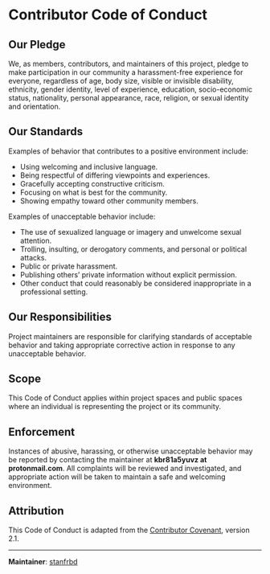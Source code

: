 # Contributor Code of Conduct

## Our Pledge

We, as members, contributors, and maintainers of this project, pledge to make participation in our community a harassment-free experience for everyone, regardless of age, body size, visible or invisible disability, ethnicity, gender identity, level of experience, education, socio-economic status, nationality, personal appearance, race, religion, or sexual identity and orientation.

## Our Standards

Examples of behavior that contributes to a positive environment include:
- Using welcoming and inclusive language.
- Being respectful of differing viewpoints and experiences.
- Gracefully accepting constructive criticism.
- Focusing on what is best for the community.
- Showing empathy toward other community members.

Examples of unacceptable behavior include:
- The use of sexualized language or imagery and unwelcome sexual attention.
- Trolling, insulting, or derogatory comments, and personal or political attacks.
- Public or private harassment.
- Publishing others’ private information without explicit permission.
- Other conduct that could reasonably be considered inappropriate in a professional setting.

## Our Responsibilities

Project maintainers are responsible for clarifying standards of acceptable behavior and taking appropriate corrective action in response to any unacceptable behavior.

## Scope

This Code of Conduct applies within project spaces and public spaces where an individual is representing the project or its community.

## Enforcement

Instances of abusive, harassing, or otherwise unacceptable behavior may be reported by contacting the maintainer at **kbr81a5yuvz at protonmail.com**. All complaints will be reviewed and investigated, and appropriate action will be taken to maintain a safe and welcoming environment.

## Attribution

This Code of Conduct is adapted from the [Contributor Covenant](https://www.contributor-covenant.org), version 2.1.

---

**Maintainer**: [stanfrbd](https://github.com/stanfrbd)
